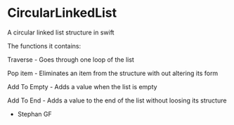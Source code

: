 # CircularLinkedList
A circular linked list structure in swift


The functions it contains:

Traverse - Goes through one loop of the list

Pop item - Eliminates an item from the structure with out altering its form

Add To Empty - Adds a value when the list is empty

Add To End - Adds a value to the end of the list without loosing its structure

- Stephan GF
